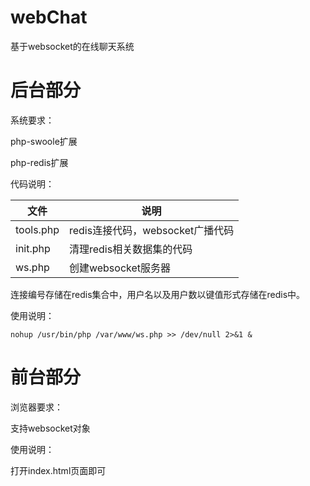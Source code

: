 # webChat
基于websocket的在线聊天系统

# 后台部分

系统要求：

php-swoole扩展

php-redis扩展

代码说明：

| 文件        | 说明                      |
| --------- | ----------------------- |
| tools.php | redis连接代码，websocket广播代码 |
| init.php  | 清理redis相关数据集的代码         |
| ws.php    | 创建websocket服务器          |

连接编号存储在redis集合中，用户名以及用户数以键值形式存储在redis中。


使用说明：

```shell
nohup /usr/bin/php /var/www/ws.php >> /dev/null 2>&1 &
```



# 前台部分

浏览器要求：

支持websocket对象

使用说明：

打开index.html页面即可
